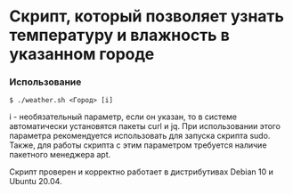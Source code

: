 # Скрипт, который позволяет узнать температуру и влажность в указанном городе

### Использование

```shell
$ ./weather.sh <Город> [i]
```

i - необязательный параметр, если он указан, то в системе автоматически установятся пакеты curl и jq. При использовании этого параметра рекомендуется использовать для запуска скрипта sudo. Также, для работы скрипта с этим параметром требуется наличие пакетного менеджера apt.

Скрипт проверен и корректно работает в дистрибутивах Debian 10 и Ubuntu 20.04.
